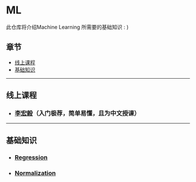 # ML
此仓库将介绍Machine Learning 所需要的基础知识 : )

## 章节
- [线上课程](#courses)
- [基础知识](#basic)

****
## <div id='courses'>线上课程</div>

- ### [李宏毅](https://www.youtube.com/watch?v=CXgbekl66jc&list=PLJV_el3uVTsPy9oCRY30oBPNLCo89yu49&index=1)（入门极荐，简单易懂，且为中文授课）

****
## <div id='basic'>基础知识</div>
<!-- **** -->
* ### [Regression](md/linear_regression.md)
* ### [Normalization](md/normalization.md)

